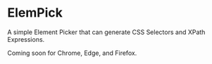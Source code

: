 # ElemPick
A simple Element Picker that can generate CSS Selectors and XPath Expressions.

Coming soon for Chrome, Edge, and Firefox.
